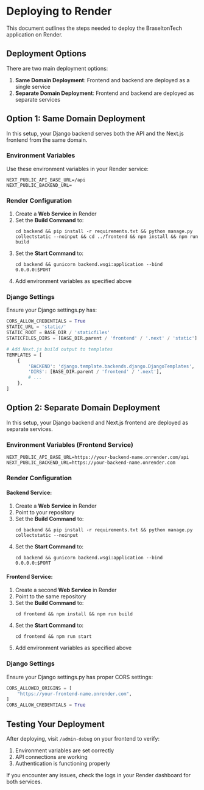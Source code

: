 # Deploying to Render

This document outlines the steps needed to deploy the BraseltonTech application on Render.

## Deployment Options

There are two main deployment options:

1. **Same Domain Deployment**: Frontend and backend are deployed as a single service
2. **Separate Domain Deployment**: Frontend and backend are deployed as separate services

## Option 1: Same Domain Deployment

In this setup, your Django backend serves both the API and the Next.js frontend from the same domain.

### Environment Variables

Use these environment variables in your Render service:

```
NEXT_PUBLIC_API_BASE_URL=/api
NEXT_PUBLIC_BACKEND_URL=
```

### Render Configuration

1. Create a **Web Service** in Render
2. Set the **Build Command** to:
   ```
   cd backend && pip install -r requirements.txt && python manage.py collectstatic --noinput && cd ../frontend && npm install && npm run build
   ```
3. Set the **Start Command** to:
   ```
   cd backend && gunicorn backend.wsgi:application --bind 0.0.0.0:$PORT
   ```
4. Add environment variables as specified above

### Django Settings

Ensure your Django settings.py has:

```python
CORS_ALLOW_CREDENTIALS = True
STATIC_URL = 'static/'
STATIC_ROOT = BASE_DIR / 'staticfiles'
STATICFILES_DIRS = [BASE_DIR.parent / 'frontend' / '.next' / 'static']

# Add Next.js build output to templates
TEMPLATES = [
    {
        'BACKEND': 'django.template.backends.django.DjangoTemplates',
        'DIRS': [BASE_DIR.parent / 'frontend' / '.next'],
        # ...
    },
]
```

## Option 2: Separate Domain Deployment

In this setup, your Django backend and Next.js frontend are deployed as separate services.

### Environment Variables (Frontend Service)

```
NEXT_PUBLIC_API_BASE_URL=https://your-backend-name.onrender.com/api
NEXT_PUBLIC_BACKEND_URL=https://your-backend-name.onrender.com
```

### Render Configuration

#### Backend Service:
1. Create a **Web Service** in Render
2. Point to your repository
3. Set the **Build Command** to:
   ```
   cd backend && pip install -r requirements.txt && python manage.py collectstatic --noinput
   ```
4. Set the **Start Command** to:
   ```
   cd backend && gunicorn backend.wsgi:application --bind 0.0.0.0:$PORT
   ```

#### Frontend Service:
1. Create a second **Web Service** in Render
2. Point to the same repository
3. Set the **Build Command** to:
   ```
   cd frontend && npm install && npm run build
   ```
4. Set the **Start Command** to:
   ```
   cd frontend && npm run start
   ```
5. Add environment variables as specified above

### Django Settings

Ensure your Django settings.py has proper CORS settings:

```python
CORS_ALLOWED_ORIGINS = [
    "https://your-frontend-name.onrender.com",
]
CORS_ALLOW_CREDENTIALS = True
```

## Testing Your Deployment

After deploying, visit `/admin-debug` on your frontend to verify:

1. Environment variables are set correctly
2. API connections are working
3. Authentication is functioning properly

If you encounter any issues, check the logs in your Render dashboard for both services. 
